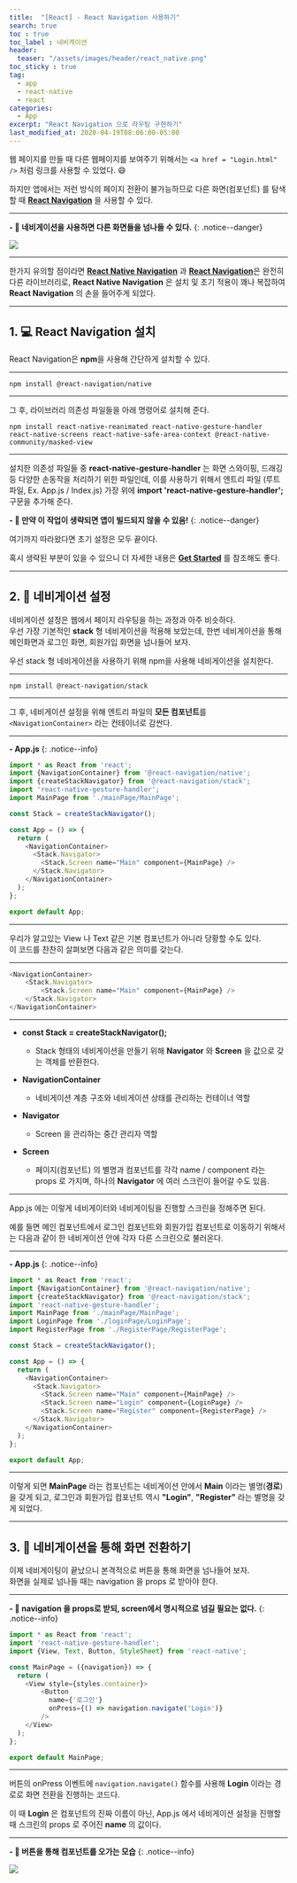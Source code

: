 ```yaml
---
title:  "[React] - React Navigation 사용하기"
search: true
toc : true
toc_label : 네비게이션
header:
  teaser: "/assets/images/header/react_native.png"
toc_sticky : true
tag:
  - app
  - react-native
  - react
categories:
  - App
excerpt: "React Navigation 으로 라우팅 구현하기"
last_modified_at: 2020-04-19T08:06:00-05:00
---
```


웹 페이지를 만들 때 다른 웹페이지를 보여주기 위해서는 `<a href = "Login.html" />` 처럼 링크를 사용할 수 있었다. 😄  

하지만 앱에서는 저런 방식의 페이지 전환이 불가능하므로 다른 화면(컴포넌트) 를 탐색할 때 [**React Navigation**](https://reactnavigation.org/) 을 사용할 수 있다.   

---

**- 🧳 네비게이션을 사용하면 다른 화면들을 넘나들 수 있다.**
{: .notice--danger}

<img src = "/assets/images/2020-04-19-react-navigation-사용하기/screens.PNG" />

---

한가지 유의할 점이라면 [**React Native Navigation**](https://wix.github.io/react-native-navigation/docs/before-you-start/) 과 [**React Navigation**](https://reactnavigation.org/)은 완전히 다른 라이브러리로, **React Native Navigation** 은 설치 및 초기 적용이 꽤나 복잡하여 **React Navigation** 의 손을 들어주게 되었다.   

---

## 1. 💻 React Navigation 설치

React Navigation은 **npm**을 사용해 간단하게 설치할 수 있다.

---

```
npm install @react-navigation/native
```

---

그 후, 라이브러리 의존성 파일들을 아래 명령어로 설치해 준다.   

```
npm install react-native-reanimated react-native-gesture-handler react-native-screens react-native-safe-area-context @react-native-community/masked-view
```

---

설치한 의존성 파일들 중 **react-native-gesture-handler** 는 화면 스와이핑, 드래깅 등 다양한 손동작을 처리하기 위한 파일인데, 이를 사용하기 위해서 엔트리 파일 (루트 파일, Ex. App.js / Index.js) 가장 위에 **import 'react-native-gesture-handler';** 구문을 추가해 준다.

**- 🚨 만약 이 작업이 생략되면 앱이 빌드되지 않을 수 있음!**
{: .notice--danger}

여기까지 따라왔다면 초기 설정은 모두 끝이다.   

혹시 생략된 부분이 있을 수 있으니 더 자세한 내용은 [**Get Started**](https://reactnavigation.org/docs/getting-started) 를 참조해도 좋다.

---

## 2. 🌌 네비게이션 설정   

네비게이션 설정은 웹에서 페이지 라우팅을 하는 과정과 아주 비슷하다.   
우선 가장 기본적인 **stack** 형 네비게이션을 적용해 보았는데, 한번 네비게이션을 통해 메인화면과 로그인 화면, 회원가입 화면을 넘나들어 보자.

우선 stack 형 네비게이션을 사용하기 위해 npm을 사용해 네비게이션을 설치한다.

---

```
npm install @react-navigation/stack
```

---

그 후, 네비게이션 설정을 위해 엔트리 파일의 **모든 컴포넌트**를 `<NavigationContainer>` 라는 컨테이너로 감싼다.

---

**- App.js**
{: .notice--info}

```javascript
import * as React from 'react';
import {NavigationContainer} from '@react-navigation/native';
import {createStackNavigator} from '@react-navigation/stack';
import 'react-native-gesture-handler';
import MainPage from './mainPage/MainPage';

const Stack = createStackNavigator();

const App = () => {
  return (
    <NavigationContainer>
      <Stack.Navigator>
        <Stack.Screen name="Main" component={MainPage} />
      </Stack.Navigator>
    </NavigationContainer>
  );
};

export default App;
```

---

우리가 알고있는 View 나 Text 같은 기본 컴포넌트가 아니라 당황할 수도 있다.    
이 코드를 찬찬히 살펴보면 다음과 같은 의미를 갖는다.   

---

```javascript
<NavigationContainer>
    <Stack.Navigator>
        <Stack.Screen name="Main" component={MainPage} />
    </Stack.Navigator>
</NavigationContainer>
```

---

* **const Stack = createStackNavigator();**
  * Stack 형태의 네비게이션을 만들기 위해 **Navigator** 와 **Screen** 을 값으로 갖는 객체를 반환한다.   

* **NavigationContainer**
  * 네비게이션 계층 구조와 네비게이션 상태를 관리하는 컨테이너 역할

* **Navigator**
  * Screen 을 관리하는 중간 관리자 역할

* **Screen**
  * 페이지(컴포넌트) 의 별명과 컴포넌트를 각각 name / component 라는 props 로 가지며, 하나의 **Navigator** 에 여러 스크린이 들어갈 수도 있음.   

---

App.js 에는 이렇게 네비게이터와 네비게이팅을 진행할 스크린을 정해주면 된다.   

예를 들면 메인 컴포넌트에서 로그인 컴포넌트와 회원가입 컴포넌트로 이동하기 위해서는 다음과 같이 한 네비게이션 안에 각자 다른 스크린으로 불러온다.

---

**- App.js**
{: .notice--info}

```javascript
import * as React from 'react';
import {NavigationContainer} from '@react-navigation/native';
import {createStackNavigator} from '@react-navigation/stack';
import 'react-native-gesture-handler';
import MainPage from './mainPage/MainPage';
import LoginPage from './loginPage/LoginPage';
import RegisterPage from './RegisterPage/RegisterPage';

const Stack = createStackNavigator();

const App = () => {
  return (
    <NavigationContainer>
      <Stack.Navigator>
        <Stack.Screen name="Main" component={MainPage} />
        <Stack.Screen name="Login" component={LoginPage} />
        <Stack.Screen name="Register" component={RegisterPage} />
      </Stack.Navigator>
    </NavigationContainer>
  );
};

export default App;
```

---

이렇게 되면 **MainPage** 라는 컴포넌트는 네비게이션 안에서 **Main** 이라는 별명(**경로**)을 갖게 되고, 로그인과 회원가입 컴포넌트 역시 **"Login"**, **"Register"** 라는 별명을 갖게 되었다.

---

## 3. 🚄 네비게이션을 통해 화면 전환하기    

이제 네비게이팅이 끝났으니 본격적으로 버튼을 통해 화면을 넘나들어 보자.   
화면을 실제로 넘나들 때는 navigation 을 props 로 받아야 한다.

---

**- 🚨 navigation 을 props로 받되, screen에서 명시적으로 넘길 필요는 없다.**
{: .notice--info}

```javascript
import * as React from 'react';
import 'react-native-gesture-handler';
import {View, Text, Button, StyleSheet} from 'react-native';

const MainPage = ({navigation}) => {
  return (
    <View style={styles.container}>
        <Button
          name={'로그인'}
          onPress={() => navigation.navigate('Login')}
        />
    </View>
  );
};

export default MainPage;
```

---

버튼의 onPress 이벤트에 `navigation.navigate()` 함수를 사용해 **Login** 이라는 경로로 화면 전환을 진행하는 코드다.   

이 때 **Login** 은 컴포넌트의 진짜 이름이 아닌, App.js 에서 네비게이션 설정을 진행할 때 스크린의 props 로 주어진 **name** 의 값이다.   

---
**- 🛫 버튼을 통해 컴포넌트를 오가는 모습**
{: .notice--info}

<img src = "/assets/images/2020-04-19-react-navigation-사용하기/navigation.gif" />
